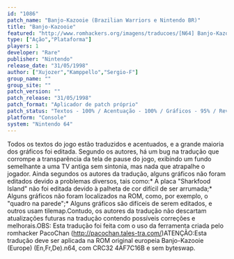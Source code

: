 ```yaml
---
id: "1086"
patch_name: "Banjo-Kazooie (Brazilian Warriors e Nintendo BR)"
title: "Banjo-Kazooie"
featured: "http://www.romhackers.org/imagens/traducoes/[N64] Banjo-Kazooie - Brazilian Warriors e Nintendo BR - 1.jpg"
type: ["Ação","Plataforma"]
players: 1
developer: "Rare"
publisher: "Nintendo"
release_date: "31/05/1998"
author: ["Xujozer","Kamppello","Sergio-F"]
group_name: ""
group_site: ""
patch_version: ""
patch_release: "31/05/1998"
patch_format: "Aplicador de patch próprio"
patch_status: "Textos - 100% / Acentuação - 100% / Gráficos - 95% / Revisão - 100%"
platform: "Console"
system: "Nintendo 64"
---
```


Todos os textos do jogo estão traduzidos e acentuados, e a grande maioria dos gráficos foi editada. Segundo os autores, há um bug na tradução que corrompe a transparência da tela de pause do jogo, exibindo um fundo semelhante a uma TV antiga sem sintonia, mas nada que atrapalhe o jogador. Ainda segundos os autores da tradução, alguns gráficos não foram editados devido a problemas diversos, tais como:* A placa "Sharkfood Island" não foi editada devido à palheta de cor difícil de ser arrumada;* Alguns gráficos não foram localizados na ROM, como, por exemplo, o "quadro na parede";* Alguns gráficos são difíceis de serem editados, e outros usam tilemap.Contudo, os autores da tradução não descartam atualizações futuras na tradução contendo possíveis correções e melhorais.OBS: Esta tradução foi feita com o uso da ferramenta criada pelo romhacker PacoChan (http://pacochan.tales-tra.com/)ATENÇÃO:Esta tradução deve ser aplicada na ROM original europeia Banjo-Kazooie (Europe) (En,Fr,De).n64, com CRC32 4AF7C16B e sem byteswap.